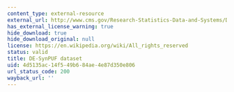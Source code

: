```yaml
---
content_type: external-resource
external_url: http://www.cms.gov/Research-Statistics-Data-and-Systems/Downloadable-Public-Use-Files/SynPUFs/DE_Syn_PUF.html
has_external_license_warning: true
hide_download: true
hide_download_original: null
license: https://en.wikipedia.org/wiki/All_rights_reserved
status: valid
title: DE-SynPUF dataset
uid: 4d5135ac-14f5-49b6-84ae-4e87d350e806
url_status_code: 200
wayback_url: ''
---
```

